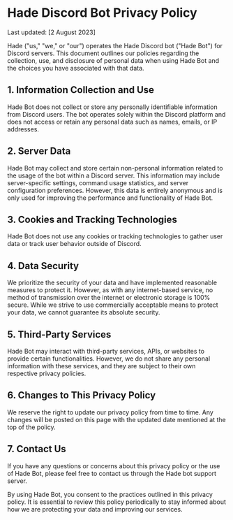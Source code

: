 # Hade Discord Bot Privacy Policy

Last updated: [2 August 2023]

Hade ("us," "we," or "our") operates the Hade Discord bot ("Hade Bot") for Discord servers. This document outlines our policies regarding the collection, use, and disclosure of personal data when using Hade Bot and the choices you have associated with that data.

## 1. Information Collection and Use

Hade Bot does not collect or store any personally identifiable information from Discord users. The bot operates solely within the Discord platform and does not access or retain any personal data such as names, emails, or IP addresses.

## 2. Server Data

Hade Bot may collect and store certain non-personal information related to the usage of the bot within a Discord server. This information may include server-specific settings, command usage statistics, and server configuration preferences. However, this data is entirely anonymous and is only used for improving the performance and functionality of Hade Bot.

## 3. Cookies and Tracking Technologies

Hade Bot does not use any cookies or tracking technologies to gather user data or track user behavior outside of Discord.

## 4. Data Security

We prioritize the security of your data and have implemented reasonable measures to protect it. However, as with any internet-based service, no method of transmission over the internet or electronic storage is 100% secure. While we strive to use commercially acceptable means to protect your data, we cannot guarantee its absolute security.

## 5. Third-Party Services

Hade Bot may interact with third-party services, APIs, or websites to provide certain functionalities. However, we do not share any personal information with these services, and they are subject to their own respective privacy policies.

## 6. Changes to This Privacy Policy

We reserve the right to update our privacy policy from time to time. Any changes will be posted on this page with the updated date mentioned at the top of the policy.

## 7. Contact Us

If you have any questions or concerns about this privacy policy or the use of Hade Bot, please feel free to contact us through the Hade bot support server.

By using Hade Bot, you consent to the practices outlined in this privacy policy. It is essential to review this policy periodically to stay informed about how we are protecting your data and improving our services.